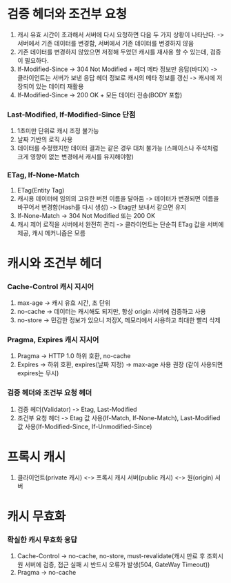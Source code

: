 # 검증 헤더와 조건부 요청
1. 캐시 유효 시간이 초과해서 서버에 다시 요청하면 다음 두 가지 상황이 나타난다. -> 서버에서 기존 데이터를 변경함, 서버에서 기존 데이터를 변경하지 않음
2. 기존 데이터를 변경하지 않았으면 저정해 두었던 캐시를 재사용 할 수 있는데, 검증이 필요하다. 
3. If-Modified-Since -> 304 Not Modified + 헤더 메타 정보만 응답(바디X) -> 클라이언트는 서버가 보낸 응답 헤더 정보로 캐시의 메타 정보를 갱신 -> 캐시에 저장되어 있는 데이터 재활용 
4. If-Modified-Since -> 200 OK + 모든 데이터 전송(BODY 포함)

### Last-Modified, If-Modified-Since 단점
1. 1초미만 단위로 캐시 조정 불가능
2. 날짜 기반의 로직 사용
3. 데이터를 수정했지만 데이터 결과는 같은 경우 대처 불가능 (스페이스나 주석처럼 크게 영향이 없는 변경에서 캐시를 유지해야함)

### ETag, If-None-Match
1. ETag(Entity Tag)
2. 캐시용 데이터에 임의의 고유한 버전 이름을 달아둠 -> 데이터가 변경되면 이름을 바꾸어서 변경함(Hash를 다시 생성) -> Etag만 보내서 같으면 유지
3. If-None-Match -> 304 Not Modified 또는 200 OK
4. 캐시 제어 로직을 서버에서 완전히 관리 -> 클라이언트는 단순히 ETag 값을 서버에 제공, 캐시 메커니즘은 모름

# 캐시와 조건부 헤더

### Cache-Control 캐시 지시어
1. max-age -> 캐시 유효 시간, 초 단위
2. no-cache -> 데이터는 캐시해도 되지만, 항상 origin 서버에 검증하고 사용
3. no-store -> 민감한 정보가 있으니 저장X, 메모리에서 사용하고 최대한 빨리 삭제

### Pragma, Expires 캐시 지시어
1. Pragma -> HTTP 1.0 하위 호환, no-cache
2. Expires -> 하위 호환, expires(날짜 지정) -> max-age 사용 권장 (같이 사용되면 expires는 무시)

### 검증 헤더와 조건부 요청 헤더
1. 검증 헤더(Validator) -> Etag, Last-Modified
2. 조건부 요청 헤더 -> Etag 값 사용(If-Match, If-None-Match), Last-Modified 값 사용(If-Modified-Since, If-Unmodified-Since)

# 프록시 캐시
1. 클라이언트(private 캐시) <-> 프록시 캐시 서버(public 캐시) <-> 원(origin) 서버

# 캐시 무효화

### 확실한 캐시 무효화 응답
1. Cache-Control -> no-cache, no-store, must-revalidate(캐시 만료 후 조회시 원 서버에 검증, 접근 실패 시 반드시 오류가 발생(504, GateWay Timeout))
2. Pragma -> no-cache